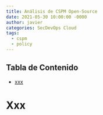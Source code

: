 ```yaml
---
title: Análisis de CSPM Open-Source
date: 2021-05-30 10:00:00 -0000
author: javier
categories: SecDevOps Cloud
tags:
  - cspm
  - policy
---
```


## Tabla de Contenido

* [xxx](#xxx)

# Xxx
